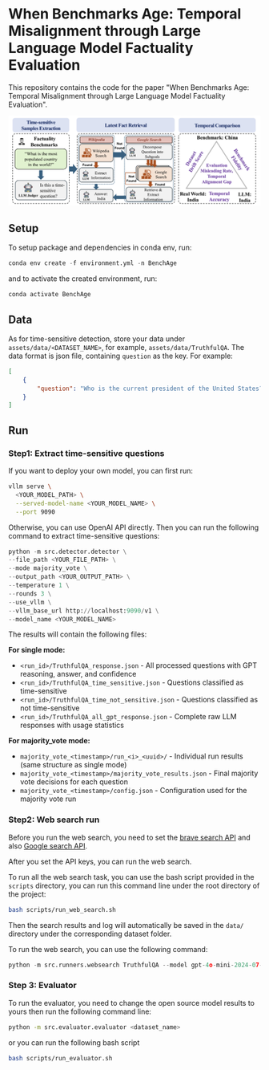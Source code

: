 # When Benchmarks Age: Temporal Misalignment through Large Language Model Factuality Evaluation

This repository contains the code for the paper "When Benchmarks Age: Temporal Misalignment through Large Language Model Factuality Evaluation".

![image](assets/figures/ARROct-Benchmark.jpg)
## Setup
To setup package and dependencies in conda env, run:
```python
conda env create -f environment.yml -n BenchAge
```
and to activate the created environment, run:
```python
conda activate BenchAge
```
## Data
As for time-sensitive detection, store your data under `assets/data/<DATASET_NAME>`, for example, `assets/data/TruthfulQA`. The data format is json file, containing `question` as the key. For example:
```json
[
    {
        "question": "Who is the current president of the United States?"
    }
]
```


## Run
### Step1: Extract time-sensitive questions
If you want to deploy your own model, you can first run:
```bash
vllm serve \
  <YOUR_MODEL_PATH> \
  --served-model-name <YOUR_MODEL_NAME> \
  --port 9090
```
Otherwise, you can use OpenAI API directly.
Then you can run the following command to extract time-sensitive questions:
```python
python -m src.detector.detector \
--file_path <YOUR_FILE_PATH> \
--mode majority_vote \
--output_path <YOUR_OUTPUT_PATH> \
--temperature 1 \
--rounds 3 \
--use_vllm \
--vllm_base_url http://localhost:9090/v1 \
--model_name <YOUR_MODEL_NAME>
```

The results will contain the following files:

**For single mode:**
- `<run_id>/TruthfulQA_response.json` - All processed questions with GPT reasoning, answer, and confidence
- `<run_id>/TruthfulQA_time_sensitive.json` - Questions classified as time-sensitive
- `<run_id>/TruthfulQA_time_not_sensitive.json` - Questions classified as not time-sensitive
- `<run_id>/TruthfulQA_all_gpt_response.json` - Complete raw LLM responses with usage statistics

**For majority_vote mode:**
- `majority_vote_<timestamp>/run_<i>_<uuid>/` - Individual run results (same structure as single mode)
- `majority_vote_<timestamp>/majority_vote_results.json` - Final majority vote decisions for each question
- `majority_vote_<timestamp>/config.json` - Configuration used for the majority vote run


### Step2: Web search run
Before you run the web search, you need to set the [brave search API](https://brave.com/search/api/) and also [Google search API](https://developers.google.com/custom-search/v1/overview).

After you set the API keys, you can run the web search.


To run all the web search task, you can use the bash script provided in the `scripts` directory, you can run this command line under the root directory of the project:
```bash
bash scripts/run_web_search.sh
```
Then the search results and log will automatically be saved in the `data/` directory under the corresponding dataset folder.

To run the web search, you can use the following command:
```python
python -m src.runners.websearch TruthfulQA --model gpt-4o-mini-2024-07-18
```

### Step 3: Evaluator
To run the evaluator, you need to change the open source model results to yours then run the following command line:
```bash
python -m src.evaluator.evaluator <dataset_name>
```
or you can run the following bash script
```bash
bash scripts/run_evaluator.sh
```
